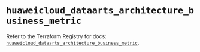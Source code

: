 # `huaweicloud_dataarts_architecture_business_metric`

Refer to the Terraform Registry for docs: [`huaweicloud_dataarts_architecture_business_metric`](https://registry.terraform.io/providers/huaweicloud/huaweicloud/1.71.1/docs/resources/dataarts_architecture_business_metric).
